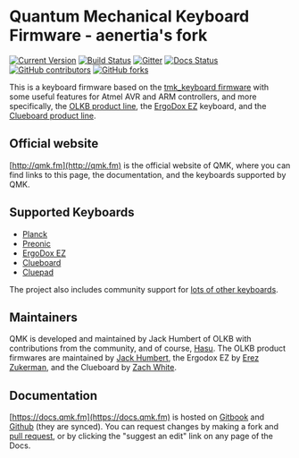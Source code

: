 # Quantum Mechanical Keyboard Firmware - aenertia's fork

[![Current Version](https://img.shields.io/github/tag/qmk/qmk_firmware.svg)](https://github.com/qmk/qmk_firmware/tags)
[![Build Status](https://travis-ci.org/qmk/qmk_firmware.svg?branch=master)](https://travis-ci.org/qmk/qmk_firmware)
[![Gitter](https://img.shields.io/gitter/room/qmk/qmk_firmware.js.svg)](https://gitter.im/qmk/qmk_firmware)
[![Docs Status](https://img.shields.io/badge/docs-ready-orange.svg)](https://docs.qmk.fm)
[![GitHub contributors](https://img.shields.io/github/contributors/qmk/qmk_firmware.svg)](https://github.com/qmk/qmk_firmware/pulse/monthly)
[![GitHub forks](https://img.shields.io/github/forks/qmk/qmk_firmware.svg?style=social&label=Fork)](https://github.com/qmk/qmk_firmware/)

This is a keyboard firmware based on the [tmk\_keyboard firmware](http://github.com/tmk/tmk_keyboard) with some useful features for Atmel AVR and ARM controllers, and more specifically, the [OLKB product line](http://olkb.com), the [ErgoDox EZ](http://www.ergodox-ez.com) keyboard, and the [Clueboard product line](http://clueboard.co/).

## Official website

[http://qmk.fm](http://qmk.fm) is the official website of QMK, where you can find links to this page, the documentation, and the keyboards supported by QMK.

## Supported Keyboards

* [Planck](/keyboards/planck/)
* [Preonic](/keyboards/preonic/)
* [ErgoDox EZ](/keyboards/ergodox_ez/)
* [Clueboard](/keyboards/clueboard/)
* [Cluepad](/keyboards/cluepad/)

The project also includes community support for [lots of other keyboards](/keyboards/).

## Maintainers

QMK is developed and maintained by Jack Humbert of OLKB with contributions from the community, and of course, [Hasu](https://github.com/tmk). The OLKB product firmwares are maintained by [Jack Humbert](https://github.com/jackhumbert), the Ergodox EZ by [Erez Zukerman](https://github.com/ezuk), and the Clueboard by [Zach White](https://github.com/skullydazed).

## Documentation

[https://docs.qmk.fm](https://docs.qmk.fm) is hosted on [Gitbook](https://www.gitbook.com/book/qmk/firmware/details) and [Github](/docs/) (they are synced). You can request changes by making a fork and [pull request](https://github.com/qmk/qmk_firmware/pulls), or by clicking the "suggest an edit" link on any page of the Docs.
